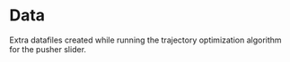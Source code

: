 # Data

Extra datafiles created while running the trajectory
optimization algorithm for the pusher slider.